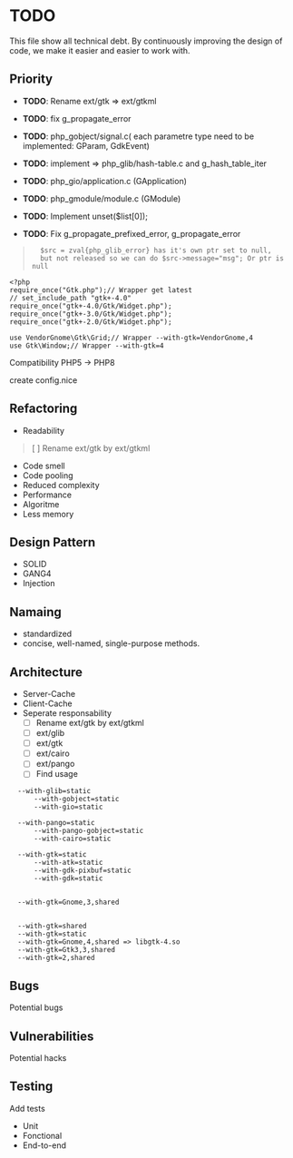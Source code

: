 # TODO

This file show all technical debt.
By continuously improving the design of code, we make it easier and easier to work with.

## Priority

- **TODO**: Rename ext/gtk => ext/gtkml


- **TODO**: fix g_propagate_error
- **TODO**: php_gobject/signal.c( each parametre type need to be implemented: GParam, GdkEvent)

- **TODO**: implement => php_glib/hash-table.c and g_hash_table_iter
- **TODO**:               php_gio/application.c (GApplication)
- **TODO**:               php_gmodule/module.c  (GModule)
- **TODO**: Implement unset($list[0]);
- **TODO**: Fix g_propagate_prefixed_error, g_propagate_error
>       $src = zval{php_glib_error} has it's own ptr set to null,
>       but not released so we can do $src->message="msg"; Or ptr is null

```
<?php
require_once("Gtk.php");// Wrapper get latest
// set_include_path "gtk+-4.0"
require_once("gtk+-4.0/Gtk/Widget.php");
require_once("gtk+-3.0/Gtk/Widget.php");
require_once("gtk+-2.0/Gtk/Widget.php");

use VendorGnome\Gtk\Grid;// Wrapper --with-gtk=VendorGnome,4
use Gtk\Window;// Wrapper --with-gtk=4
```

Compatibility PHP5 -> PHP8




create config.nice


## Refactoring
- Readability
> [ ] Rename ext/gtk by ext/gtkml
- Code smell
- Code pooling
- Reduced complexity
- Performance
- Algoritme
- Less memory

## Design Pattern
- SOLID
- GANG4
- Injection

## Namaing
- standardized
- concise, well-named, single-purpose methods.

## Architecture 

- Server-Cache
- Client-Cache
- Seperate responsability
  - [ ] Rename ext/gtk by ext/gtkml
  - [ ] ext/glib
  - [ ] ext/gtk
  - [ ] ext/cairo
  - [ ] ext/pango
  - [ ] Find usage

```
  --with-glib=static
      --with-gobject=static
      --with-gio=static

  --with-pango=static
      --with-pango-gobject=static
      --with-cairo=static

  --with-gtk=static
      --with-atk=static
      --with-gdk-pixbuf=static
      --with-gdk=static


  --with-gtk=Gnome,3,shared


  --with-gtk=shared
  --with-gtk=static
  --with-gtk=Gnome,4,shared => libgtk-4.so
  --with-gtk=Gtk3,3,shared
  --with-gtk=2,shared
```
## Bugs
Potential bugs

## Vulnerabilities 
Potential hacks


## Testing
Add tests
- Unit
- Fonctional
- End-to-end




